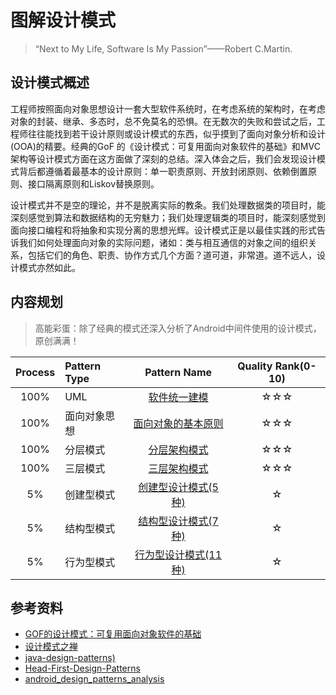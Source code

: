 # 图解设计模式

> “Next to My Life, Software Is My Passion”——Robert C.Martin.

## 设计模式概述

工程师按照面向对象思想设计一套大型软件系统时，在考虑系统的架构时，在考虑对象的封装、继承、多态时，总不免莫名的恐惧。在无数次的失败和尝试之后，工程师往往能找到若干设计原则或设计模式的东西，似乎摸到了面向对象分析和设计(OOA)的精要。经典的GoF 的《设计模式：可复用面向对象软件的基础》和MVC架构等设计模式方面在这方面做了深刻的总结。深入体会之后，我们会发现设计模式背后都遵循着最基本的设计原则：单一职责原则、开放封闭原则、依赖倒置原则、接口隔离原则和Liskov替换原则。

设计模式并不是空的理论，并不是脱离实际的教条。我们处理数据类的项目时，能深刻感觉到算法和数据结构的无穷魅力；我们处理逻辑类的项目时，能深刻感觉到面向接口编程和将抽象和实现分离的思想光辉。设计模式正是以最佳实践的形式告诉我们如何处理面向对象的实际问题，诸如：类与相互通信的对象之间的组织关系，包括它们的角色、职责、协作方式几个方面？道可道，非常道。道不远人，设计模式亦然如此。

## 内容规划

> 高能彩蛋：除了经典的模式还深入分析了Android中间件使用的设计模式，原创满满！

| Process | Pattern Type | Pattern Name | Quality Rank\(0-10\) |  
| :---: | :--- | :---: | :---: |  
| 100% | UML | [软件统一建模](book-cn/advanced/unified_modeling_language.md) | ☆☆☆ |  
| 100% | 面向对象思想 | [面向对象的基本原则](book-cn/advanced/object_oriented_think.md)  | ☆☆☆ |  
| 100% | 分层模式 | [分层架构模式](book-cn/advanced/hierarchical_architecture.md) | ☆☆☆ |  
| 100% | 三层模式 | [三层架构模式](book-cn/advanced/three_layer_architecture.md) | ☆☆☆ |  
| 5% | 创建型模式 | [创建型设计模式(5种)](book-cn/creational/README.md) | ☆ |  
| 5% | 结构型模式 | [结构型设计模式(7种)](book-cn/structural/README.md) | ☆ |  
| 5% | 行为型模式 | [行为型设计模式(11种)](book-cn/behavioral/README.md) | ☆ |  

## 参考资料

* [GOF的设计模式：可复用面向对象软件的基础](http://item.jd.com/10057319.html)
* [设计模式之禅](http://item.jd.com/11414555.html)
* [java-design-patterns)](https://github.com/iluwatar/java-design-patterns)
* [Head-First-Design-Patterns](https://github.com/bethrobson/Head-First-Design-Patterns)
* [android_design_patterns_analysis](https://github.com/simple-android-framework/android_design_patterns_analysis)